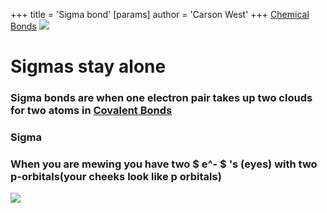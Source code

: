 +++
 title = 'Sigma bond'
[params]
	author = 'Carson West'
+++
[Chemical Bonds](./../chemical-bonds/)
![](https://miro.medium.com/v2/resize:fit:596/0*JDkSsCRSUrPtumD3.png)
# Sigmas stay alone
###  Sigma bonds are when one electron pair takes up two clouds for two atoms in [Covalent Bonds](./../covalent-bonds/)
### Sigma 

### When you are mewing you have two  $ e^- $ 's (eyes) with two p-orbitals(your cheeks look like p orbitals)

![](https://preview.redd.it/hokuto-secret-mewing-technique-v0-usls52ccubhc1.jpg?width=640&crop=smart&auto=webp&s=845bd54df42b043bd27a990d9fe4c986de243011)

